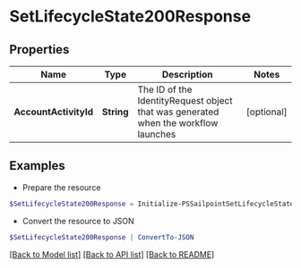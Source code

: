 # SetLifecycleState200Response
## Properties

Name | Type | Description | Notes
------------ | ------------- | ------------- | -------------
**AccountActivityId** | **String** | The ID of the IdentityRequest object that was generated when the workflow launches | [optional] 

## Examples

- Prepare the resource
```powershell
$SetLifecycleState200Response = Initialize-PSSailpointSetLifecycleState200Response  -AccountActivityId 2c9180837ab5b716017ab7c6c9ef1e20
```

- Convert the resource to JSON
```powershell
$SetLifecycleState200Response | ConvertTo-JSON
```

[[Back to Model list]](../README.md#documentation-for-models) [[Back to API list]](../README.md#documentation-for-api-endpoints) [[Back to README]](../README.md)

